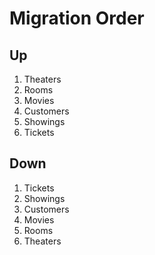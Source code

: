 # Migration Order

## Up
1. Theaters
1. Rooms
1. Movies
1. Customers
1. Showings
1. Tickets


## Down

1. Tickets
1. Showings
1. Customers
1. Movies
1. Rooms
1. Theaters
